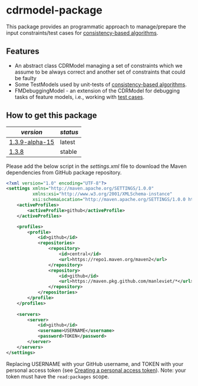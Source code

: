 # cdrmodel-package

This package provides an programmatic approach to manage/prepare the input constraints/test cases for [consistency-based algorithms](https://github.com/manleviet/CA-CDR-V2/tree/main/ca-cdr-package).

## Features

- An abstract class CDRModel managing a set of constraints which we assume to be always correct and another set of constraints that could be faulty
- Some TestModels used by unit-tests of [consistency-based algorithms](https://github.com/manleviet/CA-CDR-V2/tree/main/ca-cdr-package).
- FMDebuggingModel - an extension of the CDRModel for debugging tasks of feature models, i.e., working with [test cases](https://github.com/manleviet/CA-CDR-V2/tree/main/test-package).

## How to get this package

| *version* | *status* |
|---|---|
| [1.3.9-alpha-15](https://github.com/manleviet/CA-CDR-V2/packages/1408661)| latest |
| [1.3.8](https://github.com/manleviet/CA-CDR-V2/packages/1408661?version=1.3.8) | stable |

Please add the below script in the *settings.xml* file to download the Maven dependencies from GitHub package repository.

```xml
<?xml version="1.0" encoding="UTF-8"?>
<settings xmlns="http://maven.apache.org/SETTINGS/1.0.0"
          xmlns:xsi="http://www.w3.org/2001/XMLSchema-instance"
          xsi:schemaLocation="http://maven.apache.org/SETTINGS/1.0.0 http://maven.apache.org/xsd/settings-1.0.0.xsd">
    <activeProfiles>
        <activeProfile>github</activeProfile>
    </activeProfiles>

    <profiles>
        <profile>
            <id>github</id>
            <repositories>
                <repository>
                    <id>central</id>
                    <url>https://repo1.maven.org/maven2</url>
                </repository>
                <repository>
                    <id>github</id>
                    <url>https://maven.pkg.github.com/manleviet/*</url>
                </repository>
            </repositories>
        </profile>
    </profiles>
    
    <servers>
        <server>
            <id>github</id>
            <username>USERNAME</username>
            <password>TOKEN</password>
        </server>
    </servers>
</settings>
```
Replacing USERNAME with your GitHub username, and TOKEN with your personal access token 
(see [Creating a personal access token](https://docs.github.com/en/authentication/keeping-your-account-and-data-secure/creating-a-personal-access-token)). Note: your token must have the ```read:packages``` scope.

